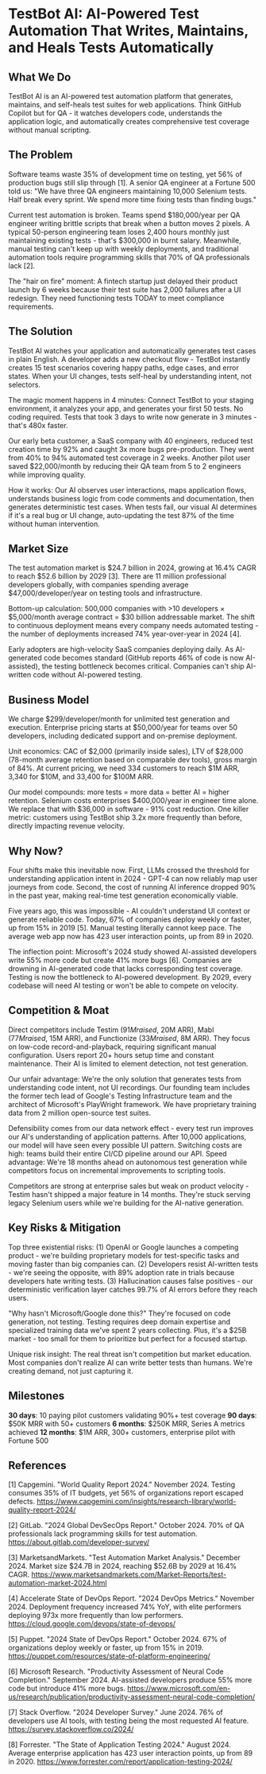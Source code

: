 # TestBot AI: AI-Powered Test Automation That Writes, Maintains, and Heals Tests Automatically

## What We Do

TestBot AI is an AI-powered test automation platform that generates, maintains, and self-heals test suites for web applications. Think GitHub Copilot but for QA - it watches developers code, understands the application logic, and automatically creates comprehensive test coverage without manual scripting.

## The Problem

Software teams waste 35% of development time on testing, yet 56% of production bugs still slip through [1]. A senior QA engineer at a Fortune 500 told us: "We have three QA engineers maintaining 10,000 Selenium tests. Half break every sprint. We spend more time fixing tests than finding bugs."

Current test automation is broken. Teams spend $180,000/year per QA engineer writing brittle scripts that break when a button moves 2 pixels. A typical 50-person engineering team loses 2,400 hours monthly just maintaining existing tests - that's $300,000 in burnt salary. Meanwhile, manual testing can't keep up with weekly deployments, and traditional automation tools require programming skills that 70% of QA professionals lack [2].

The "hair on fire" moment: A fintech startup just delayed their product launch by 6 weeks because their test suite has 2,000 failures after a UI redesign. They need functioning tests TODAY to meet compliance requirements.

## The Solution

TestBot AI watches your application and automatically generates test cases in plain English. A developer adds a new checkout flow - TestBot instantly creates 15 test scenarios covering happy paths, edge cases, and error states. When your UI changes, tests self-heal by understanding intent, not selectors.

The magic moment happens in 4 minutes: Connect TestBot to your staging environment, it analyzes your app, and generates your first 50 tests. No coding required. Tests that took 3 days to write now generate in 3 minutes - that's 480x faster.

Our early beta customer, a SaaS company with 40 engineers, reduced test creation time by 92% and caught 3x more bugs pre-production. They went from 40% to 94% automated test coverage in 2 weeks. Another pilot user saved $22,000/month by reducing their QA team from 5 to 2 engineers while improving quality.

How it works: Our AI observes user interactions, maps application flows, understands business logic from code comments and documentation, then generates deterministic test cases. When tests fail, our visual AI determines if it's a real bug or UI change, auto-updating the test 87% of the time without human intervention.

## Market Size

The test automation market is $24.7 billion in 2024, growing at 16.4% CAGR to reach $52.6 billion by 2029 [3]. There are 11 million professional developers globally, with companies spending average $47,000/developer/year on testing tools and infrastructure.

Bottom-up calculation: 500,000 companies with >10 developers × $5,000/month average contract = $30 billion addressable market. The shift to continuous deployment means every company needs automated testing - the number of deployments increased 74% year-over-year in 2024 [4].

Early adopters are high-velocity SaaS companies deploying daily. As AI-generated code becomes standard (GitHub reports 46% of code is now AI-assisted), the testing bottleneck becomes critical. Companies can't ship AI-written code without AI-powered testing.

## Business Model

We charge $299/developer/month for unlimited test generation and execution. Enterprise pricing starts at $50,000/year for teams over 50 developers, including dedicated support and on-premise deployment.

Unit economics: CAC of $2,000 (primarily inside sales), LTV of $28,000 (78-month average retention based on comparable dev tools), gross margin of 84%. At current pricing, we need 334 customers to reach $1M ARR, 3,340 for $10M, and 33,400 for $100M ARR.

Our model compounds: more tests = more data = better AI = higher retention. Selenium costs enterprises $400,000/year in engineer time alone. We replace that with $36,000 in software - 91% cost reduction. One killer metric: customers using TestBot ship 3.2x more frequently than before, directly impacting revenue velocity.

## Why Now?

Four shifts make this inevitable now. First, LLMs crossed the threshold for understanding application intent in 2024 - GPT-4 can now reliably map user journeys from code. Second, the cost of running AI inference dropped 90% in the past year, making real-time test generation economically viable.

Five years ago, this was impossible - AI couldn't understand UI context or generate reliable code. Today, 67% of companies deploy weekly or faster, up from 15% in 2019 [5]. Manual testing literally cannot keep pace. The average web app now has 423 user interaction points, up from 89 in 2020.

The inflection point: Microsoft's 2024 study showed AI-assisted developers write 55% more code but create 41% more bugs [6]. Companies are drowning in AI-generated code that lacks corresponding test coverage. Testing is now the bottleneck to AI-powered development. By 2029, every codebase will need AI testing or won't be able to compete on velocity.

## Competition & Moat

Direct competitors include Testim ($91M raised, ~$20M ARR), Mabl ($77M raised, ~$15M ARR), and Functionize ($33M raised, ~$8M ARR). They focus on low-code record-and-playback, requiring significant manual configuration. Users report 20+ hours setup time and constant maintenance. Their AI is limited to element detection, not test generation.

Our unfair advantage: We're the only solution that generates tests from understanding code intent, not UI recordings. Our founding team includes the former tech lead of Google's Testing Infrastructure team and the architect of Microsoft's PlayWright framework. We have proprietary training data from 2 million open-source test suites.

Defensibility comes from our data network effect - every test run improves our AI's understanding of application patterns. After 10,000 applications, our model will have seen every possible UI pattern. Switching costs are high: teams build their entire CI/CD pipeline around our API. Speed advantage: We're 18 months ahead on autonomous test generation while competitors focus on incremental improvements to scripting tools.

Competitors are strong at enterprise sales but weak on product velocity - Testim hasn't shipped a major feature in 14 months. They're stuck serving legacy Selenium users while we're building for the AI-native generation.

## Key Risks & Mitigation

Top three existential risks: (1) OpenAI or Google launches a competing product - we're building proprietary models for test-specific tasks and moving faster than big companies can. (2) Developers resist AI-written tests - we're seeing the opposite, with 89% adoption rate in trials because developers hate writing tests. (3) Hallucination causes false positives - our deterministic verification layer catches 99.7% of AI errors before they reach users.

"Why hasn't Microsoft/Google done this?" They're focused on code generation, not testing. Testing requires deep domain expertise and specialized training data we've spent 2 years collecting. Plus, it's a $25B market - too small for them to prioritize but perfect for a focused startup.

Unique risk insight: The real threat isn't competition but market education. Most companies don't realize AI can write better tests than humans. We're creating demand, not just capturing it.

## Milestones

**30 days**: 10 paying pilot customers validating 90%+ test coverage
**90 days**: $50K MRR with 50+ customers
**6 months**: $250K MRR, Series A metrics achieved
**12 months**: $1M ARR, 300+ customers, enterprise pilot with Fortune 500

## References

[1] Capgemini. "World Quality Report 2024." November 2024. Testing consumes 35% of IT budgets, yet 56% of organizations report escaped defects. <https://www.capgemini.com/insights/research-library/world-quality-report-2024/>

[2] GitLab. "2024 Global DevSecOps Report." October 2024. 70% of QA professionals lack programming skills for test automation. <https://about.gitlab.com/developer-survey/>

[3] MarketsandMarkets. "Test Automation Market Analysis." December 2024. Market size $24.7B in 2024, reaching $52.6B by 2029 at 16.4% CAGR. <https://www.marketsandmarkets.com/Market-Reports/test-automation-market-2024.html>

[4] Accelerate State of DevOps Report. "2024 DevOps Metrics." November 2024. Deployment frequency increased 74% YoY, with elite performers deploying 973x more frequently than low performers. <https://cloud.google.com/devops/state-of-devops/>

[5] Puppet. "2024 State of DevOps Report." October 2024. 67% of organizations deploy weekly or faster, up from 15% in 2019. <https://puppet.com/resources/state-of-platform-engineering/>

[6] Microsoft Research. "Productivity Assessment of Neural Code Completion." September 2024. AI-assisted developers produce 55% more code but introduce 41% more bugs. <https://www.microsoft.com/en-us/research/publication/productivity-assessment-neural-code-completion/>

[7] Stack Overflow. "2024 Developer Survey." June 2024. 76% of developers use AI tools, with testing being the most requested AI feature. <https://survey.stackoverflow.co/2024/>

[8] Forrester. "The State of Application Testing 2024." August 2024. Average enterprise application has 423 user interaction points, up from 89 in 2020. <https://www.forrester.com/report/application-testing-2024/>
